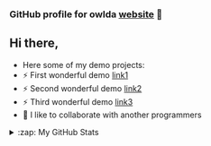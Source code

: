 ### GitHub profile for owlda [website] 🦉

## Hi there,

- Here some of my demo projects:
- ⚡ First wonderful demo [link1]
- ⚡ Second wonderful demo [link2]
- ⚡ Third wonderful demo [link3]
- 🌱 I like to collaborate with another programmers

<details>
  <summary>:zap: My GitHub Stats</summary>  
  <img align="left" alt="Owl's GitHub Stats" src="https://github-readme-stats.codestackr.vercel.app/api?username=owlda&show_icons=true&hide_border=true" />
</details>

[website]: https://owldaproject.azurewebsites.net
[linkedin]: https://www.linkedin.com/in/denis-andrien-96049389
[link1]: https://owldaproject.azurewebsites.net/pizzaprod
[link2]: https://owldaproject.azurewebsites.net/showwpfform
[link3]: https://owldaproject.azurewebsites.net/payment
